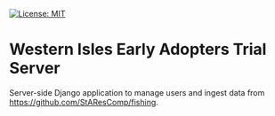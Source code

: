 [![License: MIT](https://img.shields.io/badge/License-MIT-yellow.svg)](https://opensource.org/licenses/MIT)

# Western Isles Early Adopters Trial Server

Server-side Django application to manage users and ingest data from
https://github.com/StAResComp/fishing.
